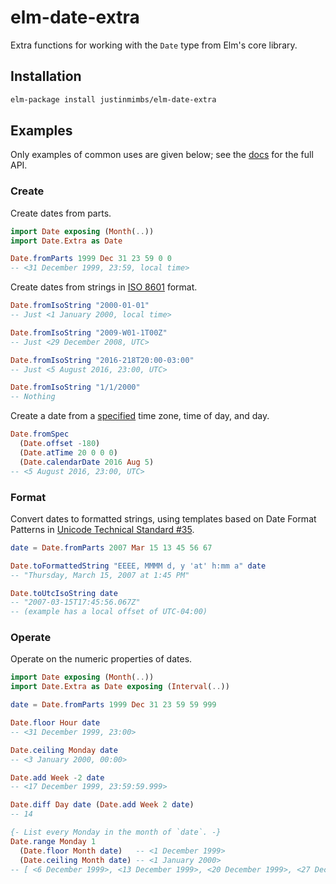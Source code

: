 # elm-date-extra

Extra functions for working with the `Date` type from Elm's core library.

## Installation

```sh
elm-package install justinmimbs/elm-date-extra
```

## Examples

Only examples of common uses are given below; see the
[docs](http://package.elm-lang.org/packages/justinmimbs/elm-date-extra/latest/Date-Extra)
for the full API.

### Create

Create dates from parts.

```elm
import Date exposing (Month(..))
import Date.Extra as Date

Date.fromParts 1999 Dec 31 23 59 0 0
-- <31 December 1999, 23:59, local time>
```

Create dates from strings in [ISO 8601](https://en.wikipedia.org/wiki/ISO_8601)
format.

```elm
Date.fromIsoString "2000-01-01"
-- Just <1 January 2000, local time>

Date.fromIsoString "2009-W01-1T00Z"
-- Just <29 December 2008, UTC>

Date.fromIsoString "2016-218T20:00-03:00"
-- Just <5 August 2016, 23:00, UTC>

Date.fromIsoString "1/1/2000"
-- Nothing
```

Create a date from a [specified](http://package.elm-lang.org/packages/justinmimbs/elm-date-extra/latest/Date-Extra#fromSpec)
time zone, time of day, and day.

```elm
Date.fromSpec
  (Date.offset -180)
  (Date.atTime 20 0 0 0)
  (Date.calendarDate 2016 Aug 5)
-- <5 August 2016, 23:00, UTC>
```

### Format

Convert dates to formatted strings, using templates based on Date Format
Patterns in [Unicode Technical Standard #35](http://www.unicode.org/reports/tr35/tr35-43/tr35-dates.html#Date_Format_Patterns).

```elm
date = Date.fromParts 2007 Mar 15 13 45 56 67

Date.toFormattedString "EEEE, MMMM d, y 'at' h:mm a" date
-- "Thursday, March 15, 2007 at 1:45 PM"

Date.toUtcIsoString date
-- "2007-03-15T17:45:56.067Z"
-- (example has a local offset of UTC-04:00)
```

### Operate

Operate on the numeric properties of dates.

```elm
import Date exposing (Month(..))
import Date.Extra as Date exposing (Interval(..))

date = Date.fromParts 1999 Dec 31 23 59 59 999

Date.floor Hour date
-- <31 December 1999, 23:00>

Date.ceiling Monday date
-- <3 January 2000, 00:00>

Date.add Week -2 date
-- <17 December 1999, 23:59:59.999>

Date.diff Day date (Date.add Week 2 date)
-- 14

{- List every Monday in the month of `date`. -}
Date.range Monday 1
  (Date.floor Month date)   -- <1 December 1999>
  (Date.ceiling Month date) -- <1 January 2000>
-- [ <6 December 1999>, <13 December 1999>, <20 December 1999>, <27 December 1999> ]
```
